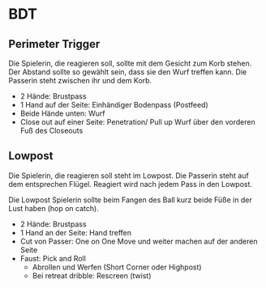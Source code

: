 # BDT

## Perimeter Trigger

Die Spielerin, die reagieren soll, sollte mit dem Gesicht zum Korb stehen. Der Abstand sollte so gewählt sein, dass sie den Wurf treffen kann. Die Passerin steht zwischen ihr und dem Korb.

- 2 Hände: Brustpass
- 1 Hand auf der Seite: Einhändiger Bodenpass (Postfeed)
- Beide Hände unten: Wurf
- Close out auf einer Seite: Penetration/ Pull up Wurf über den vorderen Fuß des Closeouts

## Lowpost

Die Spielerin, die reagieren soll steht im Lowpost. Die Passerin steht auf dem entsprechen Flügel. Reagiert wird nach jedem Pass in den Lowpost.

Die Lowpost Spielerin sollte beim Fangen des Ball kurz beide Füße in der Lust haben (hop on catch).

- 2 Hände: Brustpass
- 1 Hand an der Seite: Hand treffen
- Cut von Passer: One on One Move und weiter machen auf der anderen Seite
- Faust: Pick and Roll
  - Abrollen und Werfen (Short Corner oder Highpost)
  - Bei retreat dribble: Rescreen (twist)
